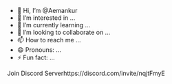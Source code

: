 - 👋 Hi, I’m @Aemankur
- 👀 I’m interested in ...
- 🌱 I’m currently learning ...
- 💞️ I’m looking to collaborate on ...
- 📫 How to reach me ...
- 😄 Pronouns: ...
- ⚡ Fun fact: ...

<!---
Aemankur/Aemankur is a ✨ special ✨ repository because its `README.md` (this file) appears on your GitHub profile.
You can click the Preview link to take a look at your changes.
--->

Join Discord Serverhttps://discord.com/invite/nqjtFmyE
